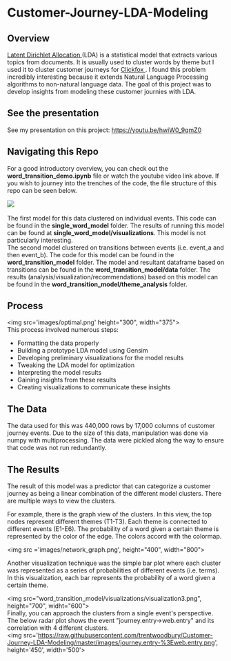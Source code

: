 # Customer-Journey-LDA-Modeling

## Overview
<a href ='http://www.jmlr.org/papers/volume3/blei03a/blei03a.pdf'> Latent Dirichlet Allocation </a> (LDA) is a statistical model that extracts various topics from documents. It is usually used to cluster words by theme but I used it to cluster customer journeys for <a href='https://www.clickfox.com/'> Clickfox </a>. I found this problem incredibly interesting because it extends Natural Language Processing algorithms to non-natural language data. The goal of this project was to develop insights from modeling these customer journies with LDA.

## See the presentation
See my presentation on this project: https://youtu.be/hwiW0_9qmZ0

## Navigating this Repo
For a good introductory overview, you can check out the <strong> word_transition_demo.ipynb</strong> file or watch the youtube video link above. If you wish to journey into the trenches of the code, the file structure of this repo can be seen below. <br>

<img src='images/file_structure.png'><br>


The first model for this data clustered on individual events. This code can be found in the <strong>single_word_model</strong> folder. The results of running this model can be found at <strong>single_word_model/visualizations</strong>. This model is not particularly interesting.
<br>
The second model clustered on transitions between events (i.e. event_a and then event_b). The code for this model can be found in the <strong>word_transition_model</strong> folder. The model and resultant dataframe based on transitions can be found in the <strong>word_transition_model/data</strong> folder. The results (analysis/visualization/recommendations) based on this model can be found in the <strong>word_transition_model/theme_analysis</strong> folder.


## Process
<img src='images/optimal.png' height="300", width="375"><br>
This process involved numerous steps:
<ul>
    <li>Formatting the data properly
    <li>Building a prototype LDA model using Gensim
    <li>Developing preliminary visualizations for the model results
    <li>Tweaking the LDA model for optimization
    <li> Interpreting the model results
    <li> Gaining insights from these results
    <li>Creating visualizations to communicate these insights
</ul>

## The Data
The data used for this was 440,000 rows by 17,000 columns of customer journey events. Due to the size of this data, manipulation was done via numpy with multiprocessing. The data were pickled along the way to ensure that code was not run redundantly.

## The Results
The result of this model was a predictor that can categorize a customer journey as being a linear combination of the different model clusters. There are multiple ways to view the clusters.<br>

 For example, there is the graph view of the clusters. In this view, the top nodes represent different themes (T1-T3). Each theme is connected to different events (E1-E6). The probability of a word given a certain theme is represented by the color of the edge. The colors accord with the colormap.

<img src ='images/network_graph.png', height="400", width="800">

Another visualization technique was the simple bar plot where each cluster was represented as a series of probabilities of different events (i.e. terms). In this visualization, each bar represents the probability of a word given a certain theme.<br>

<img src="word_transition_model/visualizations/visualization3.png", height="700", widht="600">
<br>
Finally, you can approach the clusters from a single event's perspective. The below radar plot shows the event "journey.entry->web.entry" and its correlation with 4 different clusters.
<br>
<img src='https://raw.githubusercontent.com/trentwoodbury/Customer-Journey-LDA-Modeling/master/images/journey.entry-%3Eweb.entry.png', height='450', width='500'>
